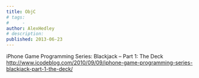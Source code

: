 ```yaml
---
title: ObjC
# tags:
#     - 
author: AlexHedley
# description: 
published: 2013-06-23
---
```


iPhone Game Programming Series: Blackjack – Part 1: The Deck http://www.icodeblog.com/2010/09/09/iphone-game-programming-series-blackjack-part-1-the-deck/
